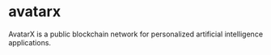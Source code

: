 # avatarx
AvatarX is a public blockchain network for personalized artificial intelligence applications.
